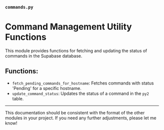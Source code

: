 ### `commands.py`
# Command Management Utility Functions

This module provides functions for fetching and updating the status of commands in the Supabase database.

## Functions:
* `fetch_pending_commands_for_hostname`: Fetches commands with status 'Pending' for a specific hostname.
* `update_command_status`: Updates the status of a command in the `py2` table.

---

This documentation should be consistent with the format of the other modules in your project. If you need any further adjustments, please let me know!
